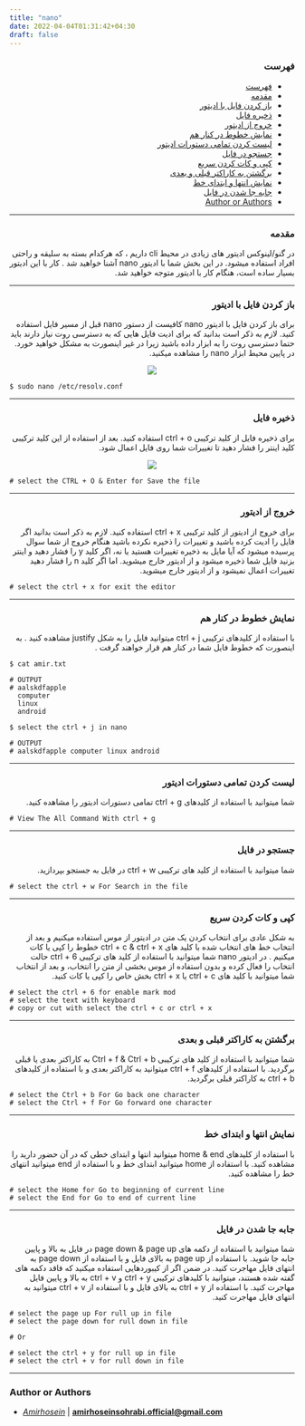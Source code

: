 ```yaml
---
title: "nano"
date: 2022-04-04T01:31:42+04:30
draft: false
---
```



<div dir='rtl'>

### فهرست

- [فهرست](#فهرست)
- [مقدمه](#مقدمه)
- [باز کردن فایل با ادیتور](#باز-کردن-فایل-با-ادیتور)
- [ذخیره فایل](#ذخیره-فایل)
- [خروج از ادیتور](#خروج-از-ادیتور)
- [نمایش خطوط در کنار هم](#نمایش-خطوط-در-کنار-هم)
- [لیست کردن تمامی دستورات ادیتور](#لیست-کردن-تمامی-دستورات-ادیتور)
- [جستجو در فایل](#جستجو-در-فایل)
- [کپی و کات کردن سریع](#کپی-و-کات-کردن-سریع)
- [برگشتن به کاراکتر قبلی و بعدی](#برگشتن-به-کاراکتر-قبلی-و-بعدی)
- [نمایش انتها و ابتدای خط](#نمایش-انتها-و-ابتدای-خط)
- [جابه جا شدن در فایل](#جابه-جا-شدن-در-فایل)
- [Author or Authors](#author-or-authors)
</div>

---
<div dir='rtl'>

### مقدمه
در گنو/لینوکس ادیتور های زیادی در محیط cli داریم ، که هرکدام بسته به سلیقه و راحتی افراد استفاده میشود. در این بخش شما با ادیتور nano آشنا خواهید شد . کار با این ادیتور بسیار ساده است، هنگام کار با ادیتور متوجه خواهید شد.
</div>


---
<div dir='rtl'>

### باز کردن فایل با ادیتور

برای باز کردن فایل با ادیتور nano کافیست از دستور nano قبل از مسیر فایل استفاده کنید. لازم به ذکر است بدانید که برای ادیت فایل هایی که به دسترسی روت نیاز دارند باید حتما دسترسی روت را به ابزار داده باشید زیرا در غیر اینصورت به مشکل خواهید خورد. در پایین محیط ابزار nano را مشاهده میکنید.
<p align = "center">
    <img src ="View.png">
</p>
</div>

    $ sudo nano /etc/resolv.conf


---
<div dir='rtl'>

### ذخیره فایل 
برای ذخیره فایل از کلید ترکیبی ctrl + o استفاده کنید. بعد از استفاده از این کلید ترکیبی کلید اینتر را فشار دهید تا تغییرات شما روی فایل اعمال شود.
<p align = "center">
    <img src ="save1.png">
</p>
</div>

    # select the CTRL + O & Enter for Save the file

---
<div dir='rtl'>

### خروج از ادیتور
برای خروج از ادیتور از کلید ترکیبی ctrl + x استفاده کنید. لازم به ذکر است بدانید اگر فایل را ادیت کرده باشید و تغییرات را ذخیره نکرده باشید هنگام خروج از شما سوال پرسیده میشود که آیا مایل به ذخیره تغییرات هستید یا نه، اگر کلید y را فشار دهید و اینتر بزنید فایل شما ذخیره میشود و از ادیتور خارج میشوید. اما اگر کلید n را فشار دهید تغییرات اعمال نمیشود و از ادیتور خارج میشوید.

</div>

    # select the ctrl + x for exit the editor
---
<div dir='rtl'>

### نمایش خطوط در کنار هم
با استفاده از کلیدهای ترکیبی ctrl + j میتوانید فایل را به شکل justify مشاهده کنید . به اینصورت که خطوط فایل شما در کنار هم قرار خواهند گرفت .

</div>

    $ cat amir.txt
    
    # OUTPUT
    # aalskdfapple
      computer
      linux
      android

    $ select the ctrl + j in nano
    
    # OUTPUT
    # aalskdfapple computer linux android
 
---
<div dir='rtl'>

### لیست کردن تمامی دستورات ادیتور
شما میتوانید با استفاده از کلیدهای ctrl + g تمامی دستورات ادیتور را مشاهده کنید.

</div>

    # View The All Command With ctrl + g
---
<div dir='rtl'>

### جستجو در فایل 
شما میتوانید با استفاده از کلید های ترکیبی ctrl + w در فایل به جستجو بپردازید.

</div>

    # select the ctrl + w For Search in the file
---
<div dir='rtl'>

### کپی و کات کردن سریع

به شکل عادی برای انتخاب کردن یک متن در ادیتور از موس استفاده میکنیم و بعد از انتخاب خط های انتخاب شده با کلید های ctrl + c & ctrl + x خطوط را کپی یا کات میکنیم . در ادیتور nano شما میتوانید با استفاده از کلید های ترکیبی ctrl + 6 حالت انتخاب را فعال کرده و بدون استفاده از موس بخشی از متن را انتخاب، و بعد از انتخاب شما میتوانید با کلید های ctrl + c یا ctrl + x بخش خاص را کپی یا کات کنید.
</div>

    # select the ctrl + 6 for enable mark mod
    # select the text with keyboard
    # copy or cut with select the ctrl + c or ctrl + x
---
<div dir='rtl'>

### برگشتن به کاراکتر قبلی و بعدی

شما میتوانید با استفاده از کلید های ترکیبی Ctrl + f & Ctrl + b به کاراکتر بعدی یا قبلی برگردید. با استفاده از کلیدهای ctrl + f میتوانید به کاراکتر بعدی و با استفاده از کلیدهای ctrl + b به کاراکتر قبلی برگردید.
</div>

    # select the Ctrl + b For Go back one character
    # select the Ctrl + f For Go forward one character
---
<div dir='rtl'>

### نمایش انتها و ابتدای خط

با استفاده از کلیدهای home & end میتوانید انتها و ابتدای خطی که در آن حضور دارید را مشاهده کنید. با استفاده از home میتوانید ابتدای خط و با استفاده از end میتوانید انتهای خط را مشاهده کنید.
</div>
    
    # select the Home for Go to beginning of current line
    # select the End for Go to end of current line
---
<div dir='rtl'>

### جابه جا شدن در فایل 
شما میتوانید با استفاده از دکمه های page down & page up در فایل به بالا و پایین جابه جا شوید. با استفاده از page up به بالای فایل و با استفاده از page down به انتهای فایل مهاجرت کنید. در ضمن اگر از کیبوردهایی استفاده میکنید که فاقد دکمه های گفته شده هستند، میتوانید با کلیدهای ترکیبی ctrl + y و ctrl + v به بالا و پایین فایل مهاجرت کنید. با استفاده از ctrl + y به بالای فایل و با استفاده از ctrl + v میتوانید به انتهای فایل مهاجرت کنید.

</div>

    # select the page up For rull up in file
    # select the page down for rull down in file

    # Or

    # select the ctrl + y for rull up in file
    # select the ctrl + v for rull down in file
---

### Author or Authors

- *[Amirhosein](https://github.com/amirhoseinsb)* | **<amirhoseinsohrabi.official@gmail.com>**

